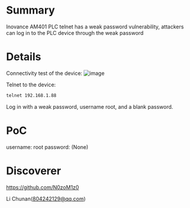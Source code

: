 # Summary
Inovance AM401 PLC telnet has a weak password vulnerability, attackers can log in to the PLC device through the weak password
# Details
Connectivity test of the device:
![image](https://github.com/user-attachments/assets/44cff17b-8e33-4452-a99a-361b0d14bd49)

Telnet to the device:
```bash
telnet 192.168.1.88
```
Log in with a weak password, username root, and a blank password.


# PoC
username: root
password: (None)

# Discoverer
https://github.com/N0zoM1z0

Li Chunan(804242129@qq.com)
